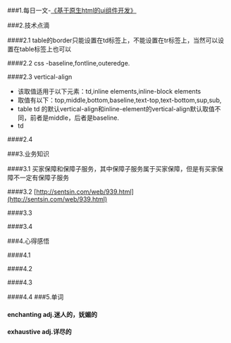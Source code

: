 ###1.每日一文-[《基于原生html的ui组件开发》](http://www.zhangxinxu.com/wordpress/2016/01/development-of-ui-components-based-on-native-html/)

###2.技术点滴

####2.1 table的border只能设置在td标签上，不能设置在tr标签上，当然可以设置在table标签上也可以

####2.2 css -baseline,fontline,outeredge.


####2.3 vertical-align
* 该取值适用于以下元素：td,inline elements,inline-block elements
* 取值有以下：top,middle,bottom,baseline,text-top,text-bottom,sup,sub,
* table td 的默认vertical-align和inline-element的vertical-align默认取值不同，前者是middle，后者是baseline.
* td

####2.4

###3.业务知识

####3.1 买家保障和保障子服务，其中保障子服务属于买家保障，但是有买家保障不一定有保障子服务

####3.2 [http://sentsin.com/web/939.html](http://sentsin.com/web/939.html)

####3.3

####3.4

###4.心得感悟

####4.1

####4.2

####4.3

####4.4
###5.单词
#### enchanting adj.迷人的，妩媚的
#### exhaustive adj.详尽的
